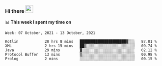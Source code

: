 ### Hi there <a href="https://www.gautamkrishnar.com/"><img src="https://media.giphy.com/media/hvRJCLFzcasrR4ia7z/giphy.gif" width="25px"></a>

📊 **This week I spent my time on**

<!--START_SECTION:waka-->
```text
Week: 07 October, 2021 - 13 October, 2021

Kotlin            20 hrs 8 mins   █████████████████████▓░░░   87.01 % 
XML               2 hrs 15 mins   ██▒░░░░░░░░░░░░░░░░░░░░░░   09.74 % 
Java              29 mins         ▓░░░░░░░░░░░░░░░░░░░░░░░░   02.12 % 
Protocol Buffer   13 mins         ▒░░░░░░░░░░░░░░░░░░░░░░░░   00.98 % 
Prolog            2 mins          ░░░░░░░░░░░░░░░░░░░░░░░░░   00.15 % 
```
<!--END_SECTION:waka-->
